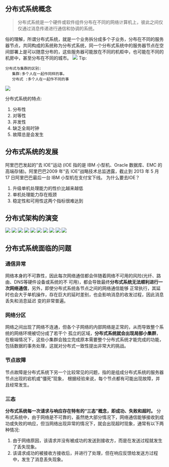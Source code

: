 ## 分布式系统概念 
> 分布式系统是一个硬件或软件组件分布在不同的网络计算机上，彼此之间仅仅通过消息传递进行通信和协调的系统。  

俗的理解，所谓分布式系统，就是一个业务拆分成多个子业务，分布在不同的服务器节点，共同构成的系统称为分布式系统，同一个分布式系统中的服务器节点在空间部署上是可以随意分布的，这些服务器可能放在不同的机柜中，也可能在不同的机房中，甚至分布在不同的城市。
![](https://elgchat-oss.oss-accelerate.aliyuncs.com/elgchat/2021_03_22/page1image27722560.png) 
Tip:

```
分布式与集群的区别: 
   集群:多个人在一起作同样的事。
   分布式 :多个人在一起作不同的事 
```

![](https://elgchat-oss.oss-accelerate.aliyuncs.com/elgchat/2021_03_22/page2image27741232.png) 

分布式系统的特点: 
1. 分布性 
2. 对等性 
3. 并发性 
4. 缺乏全局时钟
5. 故障总是会发生

## 分布式系统的发展

阿里巴巴发起的”去 IOE”运动 (IOE 指的是 IBM 小型机、Oracle 数据库、EMC 的高端存储)。阿里巴巴2009 年“去 IOE”战略技术总监透露，截止到 2013 年 5 月 17 日阿里巴巴最后一台 IBM 小型机在支付宝下线。 
为什么要去IOE？

1. 升级单机处理能力的性价比越来越低
2. 单机处理能力存在瓶颈 
3. 稳定性和可用性这两个指标很难达到 

## 分布式架构的演变
 ![](https://elgchat-oss.oss-accelerate.aliyuncs.com/elgchat/2021_03_22/page3image27748096.png) ![](https://elgchat-oss.oss-accelerate.aliyuncs.com/elgchat/2021_03_22/page3image27748928.png) ![](https://elgchat-oss.oss-accelerate.aliyuncs.com/elgchat/2021_03_22/page3image27749136.png)  ![](https://elgchat-oss.oss-accelerate.aliyuncs.com/elgchat/2021_03_22/page4image27749968.png) ![](https://elgchat-oss.oss-accelerate.aliyuncs.com/elgchat/2021_03_22/page4image27740192.png)  ![](https://elgchat-oss.oss-accelerate.aliyuncs.com/elgchat/2021_03_22/page5image27475968.png)  ![](https://elgchat-oss.oss-accelerate.aliyuncs.com/elgchat/2021_03_22/page6image27738528.png)  ![](https://elgchat-oss.oss-accelerate.aliyuncs.com/elgchat/2021_03_22/page7image27477216.png)  ![](https://elgchat-oss.oss-accelerate.aliyuncs.com/elgchat/2021_03_22/page8image27733584.png) ![](https://elgchat-oss.oss-accelerate.aliyuncs.com/elgchat/2021_03_22/page8image27735456.png) 


## 分布式系统面临的问题
### 通信异常
网络本身的不可靠性，因此每次网络通信都会伴随着网络不可用的风险(光纤、路由、DNS等硬件设备或系统的不 可用)，都会导致最终**分布式系统无法顺利进行一次网络通信**，另外，即使分布式系统各节点之间的网络通信能够 正常执行，其延时也会大于单机操作，存在巨大的延时差别，也会影响消息的收发过程，因此消息丢失和消息延迟 变的非常普遍。 

### 网络分区
网络之间出现了网络不连通，但各个子网络的内部网络是正常的，从而导致整个系统的网络环境被切分成了若干个
孤立的区域，**分布式系统就会出现局部小集群**，在极端情况下，这些小集群会独立完成原本需要整个分布式系统才能完成的功能，包括数据的事务处理，这就对分布式一致性提出非常大的挑战。

### 节点故障
节点故障是分布式系统下另一个比较常见的问题，指的是组成分布式系统的服务器节点出现的宕机或”僵死”现象， 根据经验来说，每个节点都有可能出现故障，并且经常发生。

### 三态
**分布式系统每一次请求与响应存在特有的“三态”概念，即成功、失败和超时。**
分布式系统中，由于网络是不可靠的，虽然绝大部分情况下，网络通信能够接收到成功或失败的响应，但当网络出现异常的情况下，就会出现超时现象，通常有以下两种情况:
1. 由于网络原因，该请求并没有被成功的发送到接收方，而是在发送过程就发生了丢失现象。
2. 该请求成功的被接收方接收后，并进行了处理，但在响应反馈给发送方过程中，发生了消息丢失现象。 

